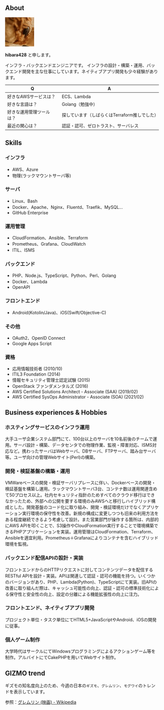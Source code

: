 ## About

![img/gizmo-icon.jpg](img/gizmo-icon.jpg)

**hibara428** と申します。

インフラ・バックエンドエンジニアです。
インフラの設計・構築・運用、バックエンド開発を主な仕事にしています。ネイティブアプリ開発も少々経験があります。

| Q | A |
| --- | --- |
| 好きなAWSサービスは？ | ECS、Lambda |
| 好きな言語は？ | Golang（勉強中） |
| 好きな運用管理ツールは？ | 探しています（しばらくはTerraform推しでした） |
| 最近の関心は？ | 認証・認可、ゼロトラスト、サーバレス |

## Skills

### インフラ

- AWS、Azure
- 物理(ラックマウントサーバ等)

### サーバ

- Linux、Bash
- Docker、Apache、Nginx、Fluentd、Traefik、MySQL...
- GitHub Enterprise

### 運用管理

- CloudFormation、Ansible、Terraform
- Prometheus、Grafana、CloudWatch
- ITIL、ISMS

### バックエンド

- PHP、Node.js、TypeScript、Python、Perl、Golang
- Docker、Lambda
- OpenAPI

### フロントエンド

- Android(Kotolin/Java)、iOS(Swift/Objective-C)

### その他

- OAuth2、OpenID Connect
- Google Apps Script

### 資格

- 応用情報技術者 (2010/10)
- ITIL3 Foundation (2014)
- 情報セキュリティ管理士認定試験 (2015)
- OpenStack ファンダメンタルズ (2016)
- AWS Certified Solutions Architect - Associate (SAA) (2019/02)
- AWS Certified SysOps Administrator - Associate (SOA) (2021/02)

## Business experiences & Hobbies

### ホスティングサービスのインフラ運用

大手ユーザ企業システム部門にて、100台以上のサーバを10名前後のチームで運用。サーバ設計・構築、データセンタでの物理作業、監視・障害対応、ISMS対応など。携わったサーバはWebサーバ、DBサーバ、FTPサーバ、踏み台サーバ等。ユーザ向けの管理Webサイト(Perl)の構築。

### 開発・検証基盤の構築・運用

VMWareベースの開発・検証サーバリプレースに伴い、Dockerベースの開発・検証基盤を構築し運用。ラックマウントサーバ3台、コンテナ数は運用関連含めて50プロセス以上。社内セキュリティ指針のためすべてのクラウド移行はできなかったため、外部への公開を要する環境のみAWSへと移行しハイブリッド構成とした。開発基盤のコード化に取り組み、開発・検証環境だけでなくアプリケーション実行環境の保守性を改善。新規の構成に変更しつつも旧来の利用方法をある程度継続できるよう考慮して設計。また営業部門が操作する箇所は、内部的にAWS APIを叩くことで、S3操作やCloudFormation実行することで環境構築できるPHPアプリケーションを実装。運用管理はCloudFormation、Terraform、Ansibleを適宜利用。Prometheus＋Grafanaによりコンテナを含むハイブリッド環境を監視。

### バックエンド配信APIの設計・実装

フロントエンドからのHTTPリクエストに対してコンテンツデータを配信するRESTful APIを設計・実装。APIは関連して認証・認可の機能を持つ。いくつかのバージョンがあり、PHP、Lambda(Python)、TypeScriptにて実装。旧APIの改善に取り組んだ際は、キャッシュ可能性の向上、認証・認可の標準技術化による保守性と安全性の向上、設定の分離による機能拡張性の向上に注力。

### フロントエンド、ネイティブアプリ開発

プロジェクト単位・タスク単位にてHTML5+JavaScriptやAndroid、iOSの開発に従事。

### 個人ゲーム制作

大学時代はサークルにてWindowsプログラミングによるアクションゲーム等を制作。アルバイトにてCakePHPを用いてWebサイト制作。

## GIZMO trend

ギズモの知名度向上のため、今週の日本の`ギズモ`、`グレムリン`、`モグワイ`のトレンドを表示しています。

参照：[グレムリン \(映画\) \- Wikipedia](https://ja.wikipedia.org/wiki/%E3%82%B0%E3%83%AC%E3%83%A0%E3%83%AA%E3%83%B3_(%E6%98%A0%E7%94%BB))

<script type="text/javascript" src="https://ssl.gstatic.com/trends_nrtr/2674_RC03/embed_loader.js"></script> <script type="text/javascript"> trends.embed.renderExploreWidget("TIMESERIES"、 {"comparisonItem":[{"keyword":"ギズモ"、"geo":"JP"、"time":"now 7-d"}、{"keyword":"グレムリン"、"geo":"JP"、"time":"now 7-d"}、{"keyword":"モグワイ"、"geo":"JP"、"time":"now 7-d"}]、"category":0、"property":""}、 {"exploreQuery":"date=now%207-d&geo=JP&q=%E3%82%AE%E3%82%BA%E3%83%A2、%E3%82%B0%E3%83%AC%E3%83%A0%E3%83%AA%E3%83%B3、%E3%83%A2%E3%82%B0%E3%83%AF%E3%82%A4"、"guestPath":"https://trends.google.co.jp:443/trends/embed/"}); </script>